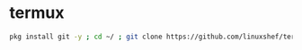 # termux

```bash
pkg install git -y ; cd ~/ ; git clone https://github.com/linuxshef/termux.git ; cd termux ; ./update
```

